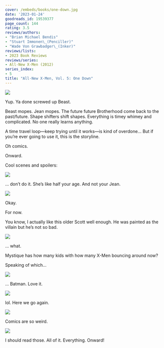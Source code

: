 ```yaml
---
cover: /embeds/books/one-down.jpg
date: '2023-01-24'
goodreads_id: 19539377
page_count: 144
rating: 3.5
reviews/authors:
- "Brian Michael Bendis"
- "Stuart Immonen\_(Penciller)"
- "Wade Von Grawbadger\_(Inker)"
reviews/lists:
- 2023 Book Reviews
reviews/series:
- All-New X-Men (2012)
series_index:
- 5
title: "All-New X-Men, Vol. 5: One Down"
---
```

![](/embeds/books/attachments/all-new-x-men-5-7ff825.png)

Yup. Ya done screwed up Beast. 

Beast mopes. Jean mopes. The future future Brotherhood come back to the past/future. Shape shifters shift shapes. Everything is timey whimey and complicated. No one really learns anything. 

A time travel loop—keep trying until it works—is kind of overdone… But if you’re ever going to use it, this is the storyline. 

Oh comics. 

Onward. 

<!--more-->

Cool scenes and spoilers:

![](/embeds/books/attachments/all-new-x-men-5-8db477.png)

… don’t do it. She’s like half your age. And not your Jean. 

![](/embeds/books/attachments/all-new-x-men-5-d66d89.png)

Okay. 

For now. 

You know, I actually like this older Scott well enough. He was painted as the villain but he’s not so bad. 

![](/embeds/books/attachments/all-new-x-men-5-54bfc9.png)

… what. 

Mystique has how many kids with how many X-Men bouncing around now? 

Speaking of which…

![](/embeds/books/attachments/all-new-x-men-5-02e325.png)

… Batman. Love it. 

![](/embeds/books/attachments/all-new-x-men-5-46f4bc.png)

lol. Here we go again. 

![](/embeds/books/attachments/all-new-x-men-5-dac01c.png)

Comics are so weird. 

![](/embeds/books/attachments/all-new-x-men-5-22755a.png)

I should read those. All of it. Everything. Onward!


